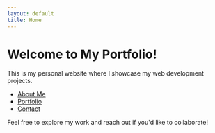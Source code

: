 ```yaml
---
layout: default
title: Home
---
```


# Welcome to My Portfolio!

This is my personal website where I showcase my web development projects.

- [About Me](/about)
- [Portfolio](/_pages/project.md)
- [Contact](/_pages/contact.md)

Feel free to explore my work and reach out if you'd like to collaborate!
